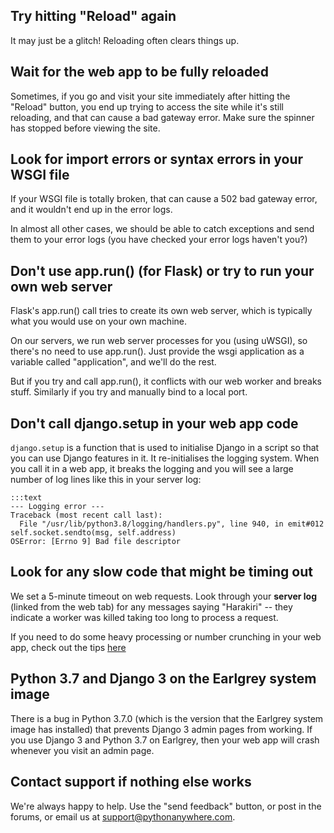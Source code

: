 
<!--
.. title: I'm getting a "502 Bad Gateway / Backend" or a "504-loadbalancer" error. What to do next?
.. slug: 502BadGateway
.. date: 2015-05-13 14:35:28 UTC+01:00
.. tags:
.. category:
.. link:
.. description:
.. type: text
-->




## Try hitting "Reload" again


It may just be a glitch! Reloading often clears things up. 


## Wait for the web app to be fully reloaded


Sometimes, if you go and visit your site immediately after hitting the "Reload"
button, you end up trying to access the site while it's still reloading, and
that can cause a bad gateway error. Make sure the spinner has stopped before
viewing the site. 


## Look for import errors or syntax errors in your WSGI file


If your WSGI file is totally broken, that can cause a 502 bad gateway error,
and it wouldn't end up in the error logs. 

In almost all other cases, we should be able to catch exceptions and send them
to your error logs (you have checked your error logs haven't you?) 


## Don't use app.run() (for Flask) or try to run your own web server


Flask's app.run() call tries to create its own web server, which is typically
what you would use on your own machine. 

On our servers, we run web server processes for you (using uWSGI), so there's
no need to use app.run(). Just provide the wsgi application as a variable
called "application", and we'll do the rest. 

But if you try and call app.run(), it conflicts with our web worker and breaks
stuff.   Similarly if you try and manually bind to a local port.


## Don't call django.setup in your web app code
`django.setup` is a function that is used to initialise Django in a script so
that you can use Django features in it. It re-initialises the logging
system. When you call it in a web app, it breaks the logging and you will see a
large number of log lines like this in your server log:


    :::text
    --- Logging error ---
    Traceback (most recent call last):
      File "/usr/lib/python3.8/logging/handlers.py", line 940, in emit#012    self.socket.sendto(msg, self.address)
    OSError: [Errno 9] Bad file descriptor


## Look for any slow code that might be timing out

We set a 5-minute timeout on web requests.  Look through your **server log**
(linked from the web tab) for any messages saying "Harakiri" -- they indicate
a worker was killed taking too long to process a request.

If you need to do some heavy processing or number crunching in your web app,
check out the tips [here](/pages/AsyncInWebApps)


## Python 3.7 and Django 3 on the Earlgrey system image
There is a bug in Python 3.7.0 (which is the version that the Earlgrey system
image has installed) that prevents Django 3 admin pages from working. If you
use Django 3 and Python 3.7 on Earlgrey, then your web app will crash whenever
you visit an admin page.


## Contact support if nothing else works


We're always happy to help. Use the "send feedback" button, or post in the
forums, or email us at
[support@pythonanywhere.com](mailto:support@pythonanywhere.com). 

